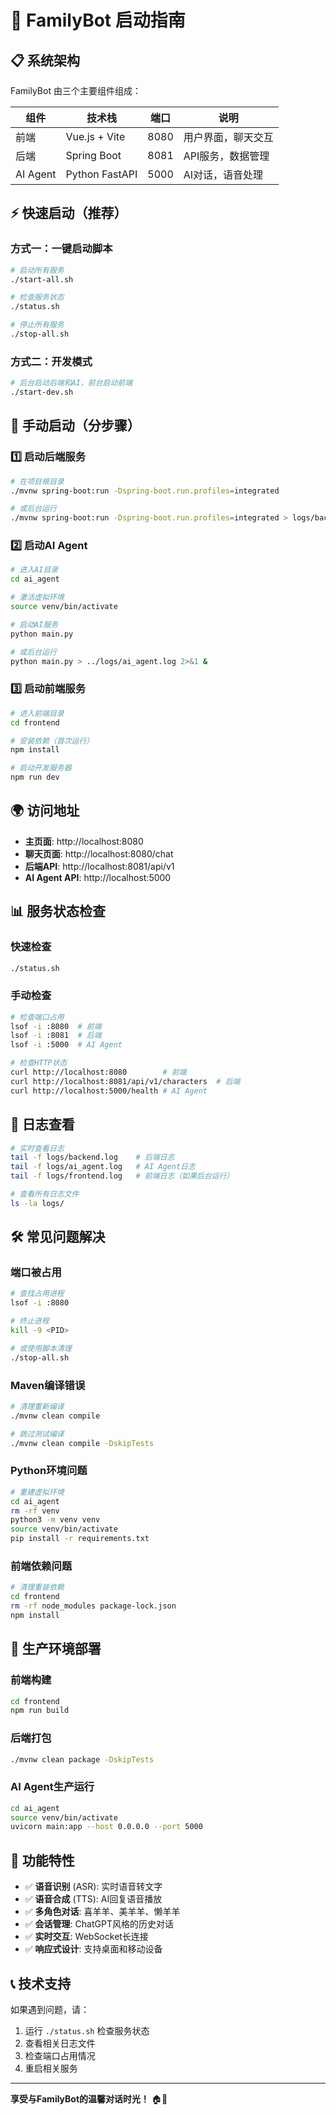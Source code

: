 # 🚀 FamilyBot 启动指南

## 📋 系统架构

FamilyBot 由三个主要组件组成：

| 组件 | 技术栈 | 端口 | 说明 |
|------|--------|------|------|
| 前端 | Vue.js + Vite | 8080 | 用户界面，聊天交互 |
| 后端 | Spring Boot | 8081 | API服务，数据管理 |
| AI Agent | Python FastAPI | 5000 | AI对话，语音处理 |

## ⚡ 快速启动（推荐）

### 方式一：一键启动脚本
```bash
# 启动所有服务
./start-all.sh

# 检查服务状态
./status.sh

# 停止所有服务
./stop-all.sh
```

### 方式二：开发模式
```bash
# 后台启动后端和AI，前台启动前端
./start-dev.sh
```

## 🔧 手动启动（分步骤）

### 1️⃣ 启动后端服务
```bash
# 在项目根目录
./mvnw spring-boot:run -Dspring-boot.run.profiles=integrated

# 或后台运行
./mvnw spring-boot:run -Dspring-boot.run.profiles=integrated > logs/backend.log 2>&1 &
```

### 2️⃣ 启动AI Agent
```bash
# 进入AI目录
cd ai_agent

# 激活虚拟环境
source venv/bin/activate

# 启动AI服务
python main.py

# 或后台运行
python main.py > ../logs/ai_agent.log 2>&1 &
```

### 3️⃣ 启动前端服务
```bash
# 进入前端目录
cd frontend

# 安装依赖（首次运行）
npm install

# 启动开发服务器
npm run dev
```

## 🌍 访问地址

- **主页面**: http://localhost:8080
- **聊天页面**: http://localhost:8080/chat
- **后端API**: http://localhost:8081/api/v1
- **AI Agent API**: http://localhost:5000

## 📊 服务状态检查

### 快速检查
```bash
./status.sh
```

### 手动检查
```bash
# 检查端口占用
lsof -i :8080  # 前端
lsof -i :8081  # 后端
lsof -i :5000  # AI Agent

# 检查HTTP状态
curl http://localhost:8080        # 前端
curl http://localhost:8081/api/v1/characters  # 后端
curl http://localhost:5000/health # AI Agent
```

## 📝 日志查看

```bash
# 实时查看日志
tail -f logs/backend.log    # 后端日志
tail -f logs/ai_agent.log   # AI Agent日志
tail -f logs/frontend.log   # 前端日志（如果后台运行）

# 查看所有日志文件
ls -la logs/
```

## 🛠️ 常见问题解决

### 端口被占用
```bash
# 查找占用进程
lsof -i :8080

# 终止进程
kill -9 <PID>

# 或使用脚本清理
./stop-all.sh
```

### Maven编译错误
```bash
# 清理重新编译
./mvnw clean compile

# 跳过测试编译
./mvnw clean compile -DskipTests
```

### Python环境问题
```bash
# 重建虚拟环境
cd ai_agent
rm -rf venv
python3 -m venv venv
source venv/bin/activate
pip install -r requirements.txt
```

### 前端依赖问题
```bash
# 清理重装依赖
cd frontend
rm -rf node_modules package-lock.json
npm install
```

## 🚀 生产环境部署

### 前端构建
```bash
cd frontend
npm run build
```

### 后端打包
```bash
./mvnw clean package -DskipTests
```

### AI Agent生产运行
```bash
cd ai_agent
source venv/bin/activate
uvicorn main:app --host 0.0.0.0 --port 5000
```

## 🎯 功能特性

- ✅ **语音识别** (ASR): 实时语音转文字
- ✅ **语音合成** (TTS): AI回复语音播放
- ✅ **多角色对话**: 喜羊羊、美羊羊、懒羊羊
- ✅ **会话管理**: ChatGPT风格的历史对话
- ✅ **实时交互**: WebSocket长连接
- ✅ **响应式设计**: 支持桌面和移动设备

## 📞 技术支持

如果遇到问题，请：
1. 运行 `./status.sh` 检查服务状态
2. 查看相关日志文件
3. 检查端口占用情况
4. 重启相关服务

---

**享受与FamilyBot的温馨对话时光！** 🏠💝